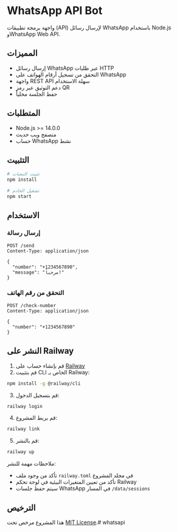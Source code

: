 # WhatsApp API Bot

واجهة برمجة تطبيقات (API) لإرسال رسائل WhatsApp باستخدام Node.js وWhatsApp Web API.

## المميزات

- إرسال رسائل WhatsApp عبر طلبات HTTP
- التحقق من تسجيل أرقام الهواتف على WhatsApp
- واجهة REST API سهلة الاستخدام
- دعم التوثيق عبر رمز QR
- حفظ الجلسة محلياً

## المتطلبات

- Node.js >= 14.0.0
- متصفح ويب حديث
- حساب WhatsApp نشط

## التثبيت

```bash
# تثبيت التبعيات
npm install

# تشغيل الخادم
npm start
```

## الاستخدام

### إرسال رسالة

```http
POST /send
Content-Type: application/json

{
  "number": "+1234567890",
  "message": "مرحباً!"
}
```

### التحقق من رقم الهاتف

```http
POST /check-number
Content-Type: application/json

{
  "number": "+1234567890"
}
```


## النشر على Railway


1. قم بإنشاء حساب على [Railway](https://railway.app/)
2. قم بتثبيت CLI الخاص بـ Railway:
```bash
npm install -g @railway/cli
```
3. قم بتسجيل الدخول:
```bash
railway login
```
4. قم بربط المشروع:
```bash
railway link
```
5. قم بالنشر:
```bash
railway up
```

ملاحظات مهمة للنشر:
- تأكد من وجود ملف `railway.toml` في مجلد المشروع
- تأكد من تعيين المتغيرات البيئية في لوحة تحكم Railway
- سيتم حفظ جلسات WhatsApp في المسار `/data/sessions`

## الترخيص

هذا المشروع مرخص تحت [MIT License](LICENSE).#   w h a t s a p i  
 
